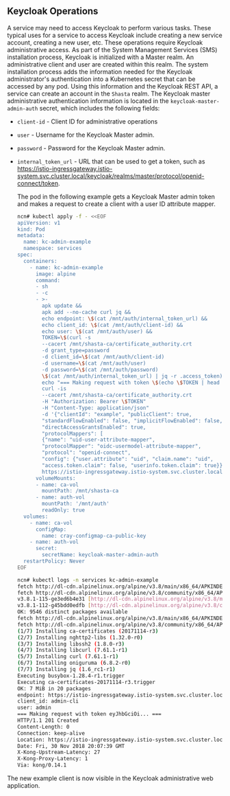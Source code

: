 ## Keycloak Operations

A service may need to access Keycloak to perform various tasks. These typical uses for a service to access Keycloak include creating a new service account, creating a new user, etc. These operations require Keycloak administrative access. As part of the System Management Services \(SMS\) installation process, Keycloak is initialized with a Master realm. An administrative client and user are created within this realm. The system installation process adds the information needed for the Keycloak administrator's authentication into a Kubernetes secret that can be accessed by any pod. Using this information and the Keycloak REST API, a service can create an account in the `Shasta` realm. The Keycloak master administrative authentication information is located in the `keycloak-master-admin-auth` secret, which includes the following fields:

-   `client-id` - Client ID for administrative operations
-   `user` - Username for the Keycloak Master admin.
-   `password` - Password for the Keycloak Master admin.
-   `internal_token_url` - URL that can be used to get a token, such as https://istio-ingressgateway.istio-system.svc.cluster.local/keycloak/realms/master/protocol/openid-connect/token.

    The pod in the following example gets a Keycloak Master admin token and makes a request to create a client with a user ID attribute mapper.

    ```bash
    ncn# kubectl apply -f - <<EOF
    apiVersion: v1
    kind: Pod
    metadata:
      name: kc-admin-example
      namespace: services
    spec:
      containers:
        - name: kc-admin-example
          image: alpine
          command:
          - sh
          - -c
          - >-
            apk update &&
            apk add --no-cache curl jq &&
            echo endpoint: \$(cat /mnt/auth/internal_token_url) &&
            echo client_id: \$(cat /mnt/auth/client-id) &&
            echo user: \$(cat /mnt/auth/user) &&
            TOKEN=\$(curl -s
            --cacert /mnt/shasta-ca/certificate_authority.crt
            -d grant_type=password
            -d client_id=\$(cat /mnt/auth/client-id)
            -d username=\$(cat /mnt/auth/user)
            -d password=\$(cat /mnt/auth/password)
            \$(cat /mnt/auth/internal_token_url) | jq -r .access_token) &&
            echo "=== Making request with token \$(echo \$TOKEN | head -c10)... ===" &&
            curl -is
            --cacert /mnt/shasta-ca/certificate_authority.crt
            -H "Authorization: Bearer \$TOKEN"
            -H "Content-Type: application/json"
            -d '{"clientId": "example", "publicClient": true,
            "standardFlowEnabled": false, "implicitFlowEnabled": false,
            "directAccessGrantsEnabled": true,
            "protocolMappers": [
            {"name": "uid-user-attribute-mapper",
            "protocolMapper": "oidc-usermodel-attribute-mapper",
            "protocol": "openid-connect",
            "config": {"user.attribute": "uid", "claim.name": "uid",
            "access.token.claim": false, "userinfo.token.claim": true}}]}'
            https://istio-ingressgateway.istio-system.svc.cluster.local/keycloak/admin/realms/shasta/clients
          volumeMounts:
          - name: ca-vol
            mountPath: /mnt/shasta-ca
          - name: auth-vol
            mountPath: '/mnt/auth'
            readOnly: true
      volumes:
        - name: ca-vol
          configMap:
            name: cray-configmap-ca-public-key
        - name: auth-vol
          secret:
            secretName: keycloak-master-admin-auth
      restartPolicy: Never
    EOF
    ```

    ```bash
    ncn# kubectl logs -n services kc-admin-example
    fetch http://dl-cdn.alpinelinux.org/alpine/v3.8/main/x86_64/APKINDEX.tar.gz
    fetch http://dl-cdn.alpinelinux.org/alpine/v3.8/community/x86_64/APKINDEX.tar.gz
    v3.8.1-115-ge3ed6b4e31 [http://dl-cdn.alpinelinux.org/alpine/v3.8/main]
    v3.8.1-112-g45bdd0edfb [http://dl-cdn.alpinelinux.org/alpine/v3.8/community]
    OK: 9546 distinct packages available
    fetch http://dl-cdn.alpinelinux.org/alpine/v3.8/main/x86_64/APKINDEX.tar.gz
    fetch http://dl-cdn.alpinelinux.org/alpine/v3.8/community/x86_64/APKINDEX.tar.gz
    (1/7) Installing ca-certificates (20171114-r3)
    (2/7) Installing nghttp2-libs (1.32.0-r0)
    (3/7) Installing libssh2 (1.8.0-r3)
    (4/7) Installing libcurl (7.61.1-r1)
    (5/7) Installing curl (7.61.1-r1)
    (6/7) Installing oniguruma (6.8.2-r0)
    (7/7) Installing jq (1.6_rc1-r1)
    Executing busybox-1.28.4-r1.trigger
    Executing ca-certificates-20171114-r3.trigger
    OK: 7 MiB in 20 packages
    endpoint: https://istio-ingressgateway.istio-system.svc.cluster.local/keycloak/realms/master/protocol/openid-connect/token
    client_id: admin-cli
    user: admin
    === Making request with token eyJhbGciOi... ===
    HTTP/1.1 201 Created
    Content-Length: 0
    Connection: keep-alive
    Location: https://istio-ingressgateway.istio-system.svc.cluster.local/keycloak/admin/realms/shasta/clients/070c8537-6c46-43a4-b0bb-209b3c4b94c6
    Date: Fri, 30 Nov 2018 20:07:39 GMT
    X-Kong-Upstream-Latency: 27
    X-Kong-Proxy-Latency: 1
    Via: kong/0.14.1
    ```

  The new example client is now visible in the Keycloak administrative web application.




